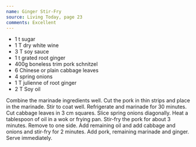 ```yaml
---
name: Ginger Stir-Fry
source: Living Today, page 23
comments: Excellent
---
```


* 1 t sugar
* 1 T dry white wine
* 3 T soy sauce
* 1 t grated root ginger
* 400g boneless trim pork schnitzel
* 6 Chinese or plain cabbage leaves
* 4 spring onions
* 1 T julienne of root ginger
* 2 T Soy oil

Combine the marinade ingredients well.
Cut the pork in thin strips and place in the marinade.  Stir to coat well.  Refrigerate and marinade for 30 minutes.
Cut cabbage leaves in 3 cm squares.  Slice spring onions diagonally.
Heat a tablespoon of oil in a wok or frying pan.  Stir-fry the pork for about 3 minutes.  Remove to one side.  Add remaining oil and add cabbage and onions and stir-fry for 2 minutes.  Add pork, remaining marinade and ginger.  Serve immediately.

